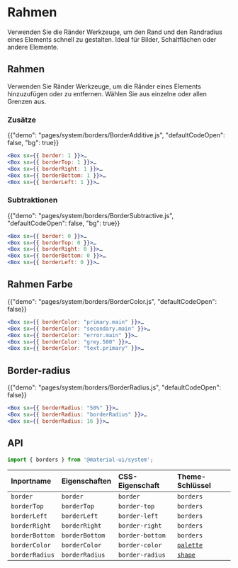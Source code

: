 # Rahmen

<p class="description">Verwenden Sie die Ränder Werkzeuge, um den Rand und den Randradius eines Elements schnell zu gestalten. Ideal für Bilder, Schaltflächen oder andere Elemente.</p>

## Rahmen

Verwenden Sie Ränder Werkzeuge, um die Ränder eines Elements hinzuzufügen oder zu entfernen. Wählen Sie aus einzelne oder allen Grenzen aus.

### Zusätze

{{"demo": "pages/system/borders/BorderAdditive.js", "defaultCodeOpen": false, "bg": true}}

```jsx
<Box sx={{ border: 1 }}>…
<Box sx={{ borderTop: 1 }}>…
<Box sx={{ borderRight: 1 }}>…
<Box sx={{ borderBottom: 1 }}>…
<Box sx={{ borderLeft: 1 }}>…
```

### Subtraktionen

{{"demo": "pages/system/borders/BorderSubtractive.js", "defaultCodeOpen": false, "bg": true}}

```jsx
<Box sx={{ border: 0 }}>…
<Box sx={{ borderTop: 0 }}>…
<Box sx={{ borderRight: 0 }}>…
<Box sx={{ borderBottom: 0 }}>…
<Box sx={{ borderLeft: 0 }}>…
```

## Rahmen Farbe

{{"demo": "pages/system/borders/BorderColor.js", "defaultCodeOpen": false}}

```jsx
<Box sx={{ borderColor: "primary.main" }}>…
<Box sx={{ borderColor: "secondary.main" }}>…
<Box sx={{ borderColor: "error.main" }}>…
<Box sx={{ borderColor: "grey.500" }}>…
<Box sx={{ borderColor: "text.primary" }}>…
```

## Border-radius

{{"demo": "pages/system/borders/BorderRadius.js", "defaultCodeOpen": false}}

```jsx
<Box sx={{ borderRadius: "50%" }}>…
<Box sx={{ borderRadius: "borderRadius" }}>…
<Box sx={{ borderRadius: 16 }}>…
```

## API

```js
import { borders } from '@material-ui/system';
```

| Inportname     | Eigenschaften  | CSS-Eigenschaft | Theme-Schlüssel                                                  |
|:-------------- |:-------------- |:--------------- |:---------------------------------------------------------------- |
| `border`       | `border`       | `border`        | `borders`                                                        |
| `borderTop`    | `borderTop`    | `border-top`    | `borders`                                                        |
| `borderLeft`   | `borderLeft`   | `border-left`   | `borders`                                                        |
| `borderRight`  | `borderRight`  | `border-right`  | `borders`                                                        |
| `borderBottom` | `borderBottom` | `border-bottom` | `borders`                                                        |
| `borderColor`  | `borderColor`  | `border-color`  | [`palette`](/customization/default-theme/?expand-path=$.palette) |
| `borderRadius` | `borderRadius` | `border-radius` | [`shape`](/customization/default-theme/?expand-path=$.shape)     |
